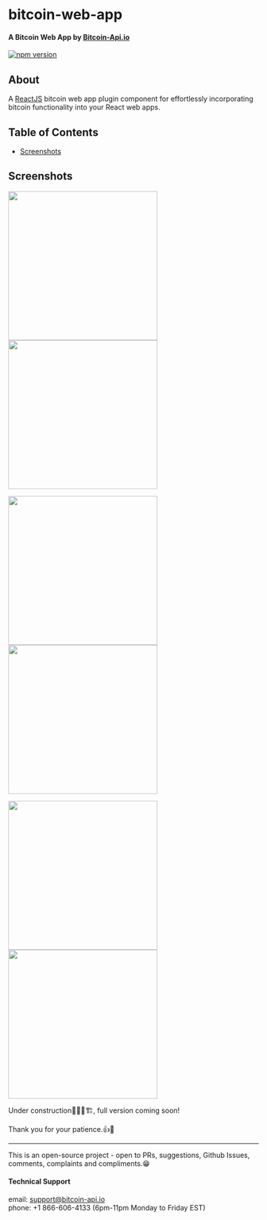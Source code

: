 # bitcoin-web-app

#### A Bitcoin Web App by [Bitcoin-Api.io](https://bitcoin-api.io)

[![npm version](https://badge.fury.io/js/bitcoin-web-app.svg)](https://badge.fury.io/js/bitcoin-web-app)


## About
A [ReactJS](https://reactjs.org) bitcoin web app plugin component for effortlessly 
incorporating bitcoin functionality into your React web apps.


## Table of Contents
* [Screenshots](#screenshots)


## Screenshots

<p float="left">
    <img src="https://bitcoin-api.s3.amazonaws.com/images/demo/web-app/web-app_screenshot_4.png" width="300" />
    <img src="https://bitcoin-api.s3.amazonaws.com/images/demo/web-app/web-app_screenshot_5.png" width="300" />
</p>

<p float="left">
    <img src="https://bitcoin-api.s3.amazonaws.com/images/demo/web-app/web-app_screenshot_7.png" width="300" />
    <img src="https://bitcoin-api.s3.amazonaws.com/images/demo/web-app/web-app_screenshot_8.png" width="300" />
</p>

<p float="left">
    <img src="https://bitcoin-api.s3.amazonaws.com/images/demo/web-app/web-app_screenshot_9.png" width="300" />
    <img src="https://bitcoin-api.s3.amazonaws.com/images/demo/web-app/web-app_screenshot_10.png" width="300" />
</p>


Under construction👷‍♂️🚧🏗, full version coming soon!

Thank you for your patience.👍🖖

---

This is an open-source project - open to PRs, suggestions, Github Issues, comments, complaints and compliments.😁


#### Technical Support 
email: support@bitcoin-api.io  
phone: +1 866-606-4133 (6pm-11pm Monday to Friday EST)